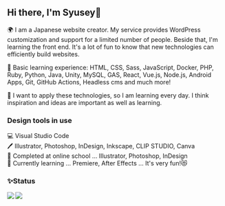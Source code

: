 ## Hi there, I'm Syusey🐾

🌍 I am a Japanese website creator. My service provides WordPress customization and support for a limited number of people. Beside that, I'm learning the front end. It's a lot of fun to know that new technologies can efficiently build websites. 

📕 Basic learning experience: HTML, CSS, Sass, JavaScript, Docker, PHP, Ruby, Python, Java, Unity, MySQL, GAS, React, Vue.js, Node.js, Android Apps, Git, GitHub Actions, Headless cms and much more!

🌱 I want to apply these technologies, so I am learning every day. I think inspiration and ideas are important as well as learning.

### Design tools in use

💻 Visual Studio Code  
🖊 Illustrator, Photoshop, InDesign, Inkscape, CLIP STUDIO, Canva  
🏫 Completed at online school ... Illustrator, Photoshop, InDesign  
🔔 Currently learning ... Premiere, After Effects ... It's very fun!😻

### ✨Status

<a href="https://github.com/chum9625">
  <img align="left" src="https://github-readme-stats.vercel.app/api?username=chum9625&hide=stars,contribs&count_private=true&show_icons=true&theme=gotham" />
</a>
<a href="https://github.com/chum9625">
  <img align="left" src="https://github-readme-stats.vercel.app/api/top-langs/?username=chum9625&langs_count=8&layout=compact&theme=react" />
</a>


<!--
**chum9625/chum9625** is a ✨ _special_ ✨ repository because its `README.md` (this file) appears on your GitHub profile.

Here are some ideas to get you started:

- 👯 I’m looking to collaborate on ...
- 🤔 I’m looking for help with ...
- 💬 Ask me about ...
- 📫 How to reach me: ...
- 😄 Pronouns: ...
-->
